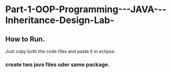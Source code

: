 # Part-1-OOP-Programming---JAVA---Inheritance-Design-Lab-

## How to Run.


Just copy both the code files and paste it in eclipse.


### create two java files uder same package.

